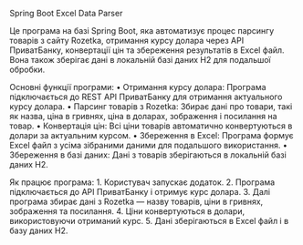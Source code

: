Spring Boot Excel Data Parser

Це програма на базі Spring Boot, яка автоматизує процес парсингу товарів з сайту Rozetka, отримання курсу долара через API ПриватБанку, конвертації цін та збереження результатів в Excel файл. Вона також зберігає дані в локальній базі даних H2 для подальшої обробки.

Основні функції програми:
	•	Отримання курсу долара: Програма підключається до REST API ПриватБанку для отримання актуального курсу долара.
	•	Парсинг товарів з Rozetka: Збирає дані про товари, такі як назва, ціна в гривнях, ціна в доларах, зображення і посилання на товар.
	•	Конвертація цін: Всі ціни товарів автоматично конвертуються в долари за актуальним курсом.
	•	Збереження в Excel: Програма формує Excel файл з усіма зібраними даними для подальшого використання.
	•	Збереження в базі даних: Дані з товарів зберігаються в локальній базі даних H2.

Як працює програма:
	1.	Користувач запускає додаток.
	2.	Програма підключається до API ПриватБанку і отримує курс долара.
	3.	Далі програма збирає дані з Rozetka — назву товарів, ціни в гривнях, зображення та посилання.
	4.	Ціни конвертуються в долари, використовуючи отриманий курс.
	5.	Дані зберігаються в Excel файл і в базу даних H2.
